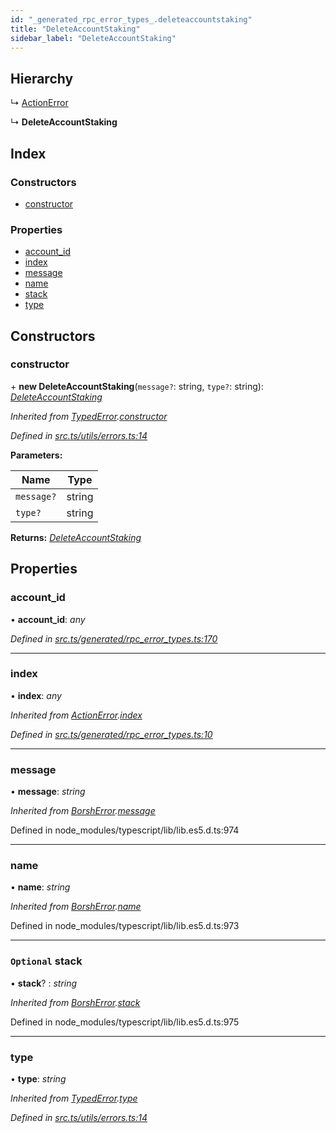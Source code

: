 ```yaml
---
id: "_generated_rpc_error_types_.deleteaccountstaking"
title: "DeleteAccountStaking"
sidebar_label: "DeleteAccountStaking"
---
```


## Hierarchy

  ↳ [ActionError](_generated_rpc_error_types_.actionerror.md)

  ↳ **DeleteAccountStaking**

## Index

### Constructors

* [constructor](_generated_rpc_error_types_.deleteaccountstaking.md#constructor)

### Properties

* [account_id](_generated_rpc_error_types_.deleteaccountstaking.md#account_id)
* [index](_generated_rpc_error_types_.deleteaccountstaking.md#index)
* [message](_generated_rpc_error_types_.deleteaccountstaking.md#message)
* [name](_generated_rpc_error_types_.deleteaccountstaking.md#name)
* [stack](_generated_rpc_error_types_.deleteaccountstaking.md#optional-stack)
* [type](_generated_rpc_error_types_.deleteaccountstaking.md#type)

## Constructors

###  constructor

\+ **new DeleteAccountStaking**(`message?`: string, `type?`: string): *[DeleteAccountStaking](_generated_rpc_error_types_.deleteaccountstaking.md)*

*Inherited from [TypedError](_utils_errors_.typederror.md).[constructor](_utils_errors_.typederror.md#constructor)*

*Defined in [src.ts/utils/errors.ts:14](https://github.com/nearprotocol/nearlib/blob/bf1ce09/src.ts/utils/errors.ts#L14)*

**Parameters:**

Name | Type |
------ | ------ |
`message?` | string |
`type?` | string |

**Returns:** *[DeleteAccountStaking](_generated_rpc_error_types_.deleteaccountstaking.md)*

## Properties

###  account_id

• **account_id**: *any*

*Defined in [src.ts/generated/rpc_error_types.ts:170](https://github.com/nearprotocol/nearlib/blob/bf1ce09/src.ts/generated/rpc_error_types.ts#L170)*

___

###  index

• **index**: *any*

*Inherited from [ActionError](_generated_rpc_error_types_.actionerror.md).[index](_generated_rpc_error_types_.actionerror.md#index)*

*Defined in [src.ts/generated/rpc_error_types.ts:10](https://github.com/nearprotocol/nearlib/blob/bf1ce09/src.ts/generated/rpc_error_types.ts#L10)*

___

###  message

• **message**: *string*

*Inherited from [BorshError](_utils_serialize_.borsherror.md).[message](_utils_serialize_.borsherror.md#message)*

Defined in node_modules/typescript/lib/lib.es5.d.ts:974

___

###  name

• **name**: *string*

*Inherited from [BorshError](_utils_serialize_.borsherror.md).[name](_utils_serialize_.borsherror.md#name)*

Defined in node_modules/typescript/lib/lib.es5.d.ts:973

___

### `Optional` stack

• **stack**? : *string*

*Inherited from [BorshError](_utils_serialize_.borsherror.md).[stack](_utils_serialize_.borsherror.md#optional-stack)*

Defined in node_modules/typescript/lib/lib.es5.d.ts:975

___

###  type

• **type**: *string*

*Inherited from [TypedError](_utils_errors_.typederror.md).[type](_utils_errors_.typederror.md#type)*

*Defined in [src.ts/utils/errors.ts:14](https://github.com/nearprotocol/nearlib/blob/bf1ce09/src.ts/utils/errors.ts#L14)*
